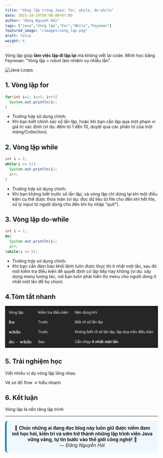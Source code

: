 ```yaml
---
title: "Vòng lặp trong Java: for, while, do-while"
date: 2025-10-20T09:00:00+07:00
author: "Đăng Nguyễn Hải"
tags: ["Java","Vòng lặp","For","While","Feynman"]
featured_image: "/images/vong_lap.png"
draft: false
weight: 6
---
```


Vòng lặp giúp **làm việc lặp đi lặp lại** mà không viết lại code. Mình học bằng Feynman: “Vòng lặp = robot làm nhiệm vụ nhiều lần”.<!--more-->

![Java Loops](/dangcode-blog/images/lopp.png)

## 1. Vòng lặp for

```java
for(int i=1; i<=5; i++){
  System.out.println(i);
}
```
- Trường hợp sử dụng chính:
- Khi bạn biết chính xác số lần lặp, hoặc khi bạn cần lặp qua một phạm vi giá trị xác định (ví dụ: đếm từ 1 đến 10, duyệt qua các phần tử của một mảng/Collection).
## 2. Vòng lặp while

```java
int i = 1;
while(i <= 5){
  System.out.println(i);
  i++;
}
```

- Trường hợp sử dụng chính:
- Khi bạn không biết trước số lần lặp, và vòng lặp chỉ dừng lại khi một điều kiện cụ thể được thỏa mãn (ví dụ: đọc dữ liệu từ file cho đến khi hết file, xử lý input từ người dùng cho đến khi họ nhập "quit").

## 3. Vòng lặp do-while

```java
int i = 1;
do{
  System.out.println(i);
  i++;
}while(i <= 5);
```
- Trường hợp sử dụng chính:
- Khi bạn cần đảm bảo khối lệnh luôn được thực thi ít nhất một lần, sau đó mới kiểm tra điều kiện để quyết định có lặp tiếp hay không (ví dụ: xây dựng menu tương tác, nơi bạn luôn phải hiển thị menu cho người dùng ít nhất một lần để họ chọn).

## 4.Tóm tắt nhanh
![Java vonglap](minh_hoa.png)
## 5. Trải nghiệm học

Viết nhiều ví dụ vòng lặp lồng nhau

Vẽ sơ đồ flow → hiểu nhanh

## 6. Kết luận

Vòng lặp là nền tảng lập trình

---
<div style="text-align:center; background:#f0f8ff; border-left:5px solid #007acc; border-radius:10px; padding:15px; font-size:1.1em;">
🎯 <strong>Chúc những ai đang đọc blog này luôn giữ được niềm đam mê học hỏi, kiên trì và sớm trở thành những lập trình viên Java vững vàng, tự tin bước vào thế giới công nghệ!</strong> 🚀  
<br><em>— Đăng Nguyễn Hải</em>
</div>